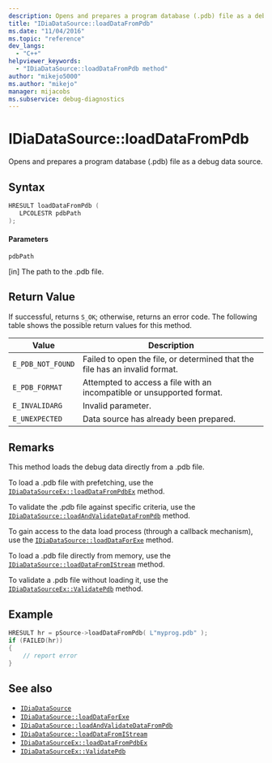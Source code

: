 ```yaml
---
description: Opens and prepares a program database (.pdb) file as a debug data source.
title: "IDiaDataSource::loadDataFromPdb"
ms.date: "11/04/2016"
ms.topic: "reference"
dev_langs:
  - "C++"
helpviewer_keywords:
  - "IDiaDataSource::loadDataFromPdb method"
author: "mikejo5000"
ms.author: "mikejo"
manager: mijacobs
ms.subservice: debug-diagnostics
---
```


# IDiaDataSource::loadDataFromPdb

Opens and prepares a program database (.pdb) file as a debug data source.

## Syntax

```c++
HRESULT loadDataFromPdb (
   LPCOLESTR pdbPath
);
```

#### Parameters

`pdbPath`

[in] The path to the .pdb file.

## Return Value

If successful, returns `S_OK`; otherwise, returns an error code. The following table shows the possible return values for this method.

|Value|Description|
|-----------|-----------------|
|`E_PDB_NOT_FOUND`|Failed to open the file, or determined that the file has an invalid format.|
|`E_PDB_FORMAT`|Attempted to access a file with an incompatible or unsupported format.|
|`E_INVALIDARG`|Invalid parameter.|
|`E_UNEXPECTED`|Data source has already been prepared.|

## Remarks

This method loads the debug data directly from a .pdb file.

To load a .pdb file with prefetching, use the [`IDiaDataSourceEx::loadDataFromPdbEx`](../../debugger/debug-interface-access/idiadatasourceex-loaddatafrompdbex.md) method.

To validate the .pdb file against specific criteria, use the [`IDiaDataSource::loadAndValidateDataFromPdb`](../../debugger/debug-interface-access/idiadatasource-loadandvalidatedatafrompdb.md) method.

To gain access to the data load process (through a callback mechanism), use the [`IDiaDataSource::loadDataForExe`](../../debugger/debug-interface-access/idiadatasource-loaddataforexe.md) method.

To load a .pdb file directly from memory, use the [`IDiaDataSource::loadDataFromIStream`](../../debugger/debug-interface-access/idiadatasource-loaddatafromistream.md) method.

To validate a .pdb file without loading it, use the [`IDiaDataSourceEx::ValidatePdb`](../../debugger/debug-interface-access/idiadatasourceex-validatepdb.md) method.

## Example

```c++
HRESULT hr = pSource->loadDataFromPdb( L"myprog.pdb" );
if (FAILED(hr))
{
    // report error
}
```

## See also

- [`IDiaDataSource`](../../debugger/debug-interface-access/idiadatasource.md)
- [`IDiaDataSource::loadDataForExe`](../../debugger/debug-interface-access/idiadatasource-loaddataforexe.md)
- [`IDiaDataSource::loadAndValidateDataFromPdb`](../../debugger/debug-interface-access/idiadatasource-loadandvalidatedatafrompdb.md)
- [`IDiaDataSource::loadDataFromIStream`](../../debugger/debug-interface-access/idiadatasource-loaddatafromistream.md)
- [`IDiaDataSourceEx::loadDataFromPdbEx`](../../debugger/debug-interface-access/idiadatasourceex-loaddatafrompdbex.md)
- [`IDiaDataSourceEx::ValidatePdb`](../../debugger/debug-interface-access/idiadatasourceex-validatepdb.md)
